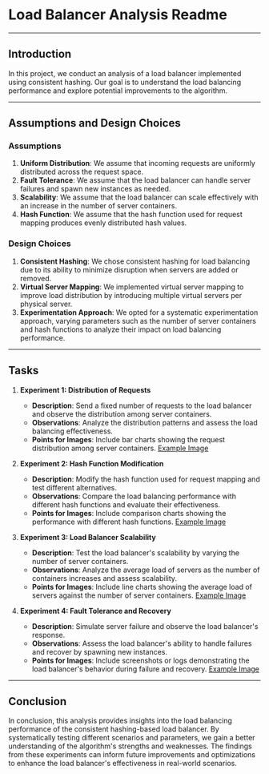 # Load Balancer Analysis Readme

---

## Introduction

In this project, we conduct an analysis of a load balancer implemented using consistent hashing. Our goal is to understand the load balancing performance and explore potential improvements to the algorithm.

---

## Assumptions and Design Choices

### Assumptions
1. **Uniform Distribution**: We assume that incoming requests are uniformly distributed across the request space.
2. **Fault Tolerance**: We assume that the load balancer can handle server failures and spawn new instances as needed.
3. **Scalability**: We assume that the load balancer can scale effectively with an increase in the number of server containers.
4. **Hash Function**: We assume that the hash function used for request mapping produces evenly distributed hash values.

### Design Choices
1. **Consistent Hashing**: We chose consistent hashing for load balancing due to its ability to minimize disruption when servers are added or removed.
2. **Virtual Server Mapping**: We implemented virtual server mapping to improve load distribution by introducing multiple virtual servers per physical server.
3. **Experimentation Approach**: We opted for a systematic experimentation approach, varying parameters such as the number of server containers and hash functions to analyze their impact on load balancing performance.

---

## Tasks

1. **Experiment 1: Distribution of Requests**
   - **Description**: Send a fixed number of requests to the load balancer and observe the distribution among server containers.
   - **Observations**: Analyze the distribution patterns and assess the load balancing effectiveness.
   - **Points for Images**: Include bar charts showing the request distribution among server containers. [Example Image](./images/distribution_chart.png)

2. **Experiment 2: Hash Function Modification**
   - **Description**: Modify the hash function used for request mapping and test different alternatives.
   - **Observations**: Compare the load balancing performance with different hash functions and evaluate their effectiveness.
   - **Points for Images**: Include comparison charts showing the performance with different hash functions. [Example Image](./images/hash_function_comparison.png)

3. **Experiment 3: Load Balancer Scalability**
   - **Description**: Test the load balancer's scalability by varying the number of server containers.
   - **Observations**: Analyze the average load of servers as the number of containers increases and assess scalability.
   - **Points for Images**: Include line charts showing the average load of servers against the number of server containers. [Example Image](./images/scalability_analysis.png)

4. **Experiment 4: Fault Tolerance and Recovery**
   - **Description**: Simulate server failure and observe the load balancer's response.
   - **Observations**: Assess the load balancer's ability to handle failures and recover by spawning new instances.
   - **Points for Images**: Include screenshots or logs demonstrating the load balancer's behavior during failure and recovery. [Example Image](./images/failure_recovery_logs.png)

---

## Conclusion

In conclusion, this analysis provides insights into the load balancing performance of the consistent hashing-based load balancer. By systematically testing different scenarios and parameters, we gain a better understanding of the algorithm's strengths and weaknesses. The findings from these experiments can inform future improvements and optimizations to enhance the load balancer's effectiveness in real-world scenarios.
